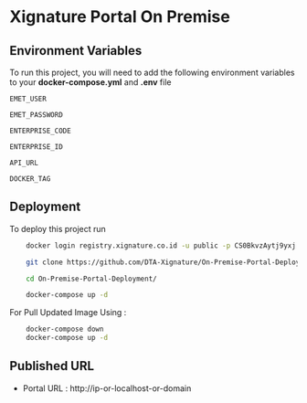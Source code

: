 # Xignature Portal On Premise

## Environment Variables

To run this project, you will need to add the following environment variables to your **docker-compose.yml** and **.env** file

`EMET_USER`

`EMET_PASSWORD`

`ENTERPRISE_CODE`

`ENTERPRISE_ID`

`API_URL`

`DOCKER_TAG`

## Deployment

To deploy this project run

```bash
    docker login registry.xignature.co.id -u public -p CS0BkvzAytj9yxj
```

```bash
    git clone https://github.com/DTA-Xignature/On-Premise-Portal-Deployment.git
```

```bash
    cd On-Premise-Portal-Deployment/
```

```bash
    docker-compose up -d
```

For Pull Updated Image Using :

```bash
    docker-compose down
    docker-compose up -d
```

## Published URL

- Portal URL : http://ip-or-localhost-or-domain
